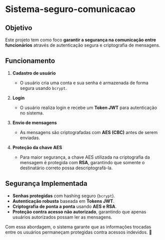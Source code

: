 # Sistema-seguro-comunicacao

## Objetivo
Este projeto tem como foco **garantir a segurança na comunicação entre funcionários** através de autenticação segura e criptografia de mensagens.

## Funcionamento

1. **Cadastro de usuário**  
   - O usuário cria uma conta e sua senha é armazenada de forma segura usando `bcrypt`.

2. **Login**  
   - O usuário realiza login e recebe um **Token JWT** para autenticação no sistema.

3. **Envio de mensagens**  
   - As mensagens são criptografadas com **AES (CBC)** antes de serem enviadas.

4. **Proteção da chave AES**  
   - Para maior segurança, a chave AES utilizada na criptografia da mensagem é protegida com **RSA**, garantindo que somente o destinatário correto possa descriptografá-la.

## Segurança Implementada
- **Senhas protegidas** com hashing seguro (`bcrypt`).
- **Autenticação robusta** baseada em **Tokens JWT**.
- **Criptografia de ponta a ponta** usando **AES e RSA**.
- **Proteção contra acesso não autorizado**, garantindo que apenas usuários autorizados possam ler as mensagens.

Com essa abordagem, o sistema garante que as informações trocadas entre os usuários permaneçam protegidas contra acessos indevidos. 🚀
